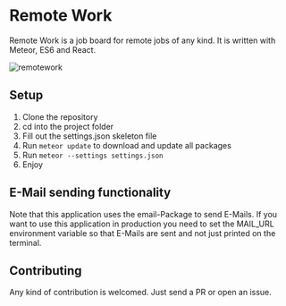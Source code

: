 # Remote Work
Remote Work is a job board for remote jobs of any kind.
It is written with Meteor, ES6 and React.

![remotework](https://cloud.githubusercontent.com/assets/1606004/9727000/2da954a2-55fa-11e5-8648-b114ba211ba1.png)

## Setup
1. Clone the repository
2. cd into the project folder
3. Fill out the settings.json skeleton file
4. Run `meteor update` to download and update all packages
5. Run `meteor --settings settings.json`
6. Enjoy

## E-Mail sending functionality
Note that this application uses the email-Package to send E-Mails.
If you want to use this application in production you need to set the MAIL_URL
environment variable so that E-Mails are sent and not just printed on the terminal.

## Contributing
Any kind of contribution is welcomed. Just send a PR or open an issue.
